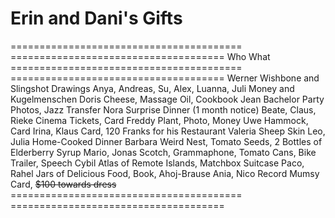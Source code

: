 Erin and Dani's Gifts
=====================

======================================== =====================================
Who                                      What
======================================== =====================================
Werner                                   Wishbone and Slingshot Drawings
Anya, Andreas, Su, Alex, Luanna, Juli    Money and Kugelmenschen
Doris                                    Cheese, Massage Oil, Cookbook
Jean                                     Bachelor Party Photos, Jazz Transfer
Nora                                     Surprise Dinner (1 month notice)
Beate, Claus, Rieke                      Cinema Tickets, Card
Freddy                                   Plant, Photo, Money
Uwe                                      Hammock, Card
Irina, Klaus                             Card, 120 Franks for his Restaurant
Valeria                                  Sheep Skin
Leo, Julia                               Home-Cooked Dinner
Barbara                                  Weird Nest, Tomato Seeds, 2 Bottles of Elderberry Syrup
Mario, Jonas                             Scotch, Grammaphone, Tomato Cans, Bike Trailer, Speech
Cybil                                    Atlas of Remote Islands, Matchbox Suitcase
Paco, Rahel                              Jars of Delicious Food, Book, Ahoj-Brause
Ania, Nico                               Record
Mumsy                                    Card, ~~$100 towards dress~~
======================================== =====================================
